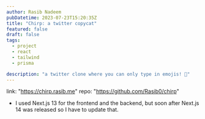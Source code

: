 ```yaml
---
author: Rasib Nadeem
pubDatetime: 2023-07-23T15:20:35Z
title: "Chirp: a twitter copycat"
featured: false
draft: false
tags:
  - project
  - react
  - tailwind
  - prisma

description: "a twitter clone where you can only type in emojis! 👻"
---
```


link: "https://chirp.rasib.me"
repo: "https://github.com/Rasib0/chirp"

- I used Next.js 13 for the frontend and the backend, but soon after Next.js 14 was released so I have to update that.
